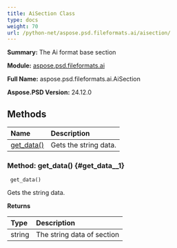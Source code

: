 ```yaml
---
title: AiSection Class
type: docs
weight: 70
url: /python-net/aspose.psd.fileformats.ai/aisection/
---
```


**Summary:** The Ai format base section

**Module:** [aspose.psd.fileformats.ai](/psd/python-net/aspose.psd.fileformats.ai/)

**Full Name:** aspose.psd.fileformats.ai.AiSection

**Aspose.PSD Version:** 24.12.0

## **Methods**
| **Name** | **Description** |
| :- | :- |
| [get_data()](#get_data__1) | Gets the string data. |


### Method: get_data() {#get_data__1}


```
 get_data() 
```

Gets the string data.

**Returns**

| Type | Description |
| :- | :- |
| string | The string data of section |


